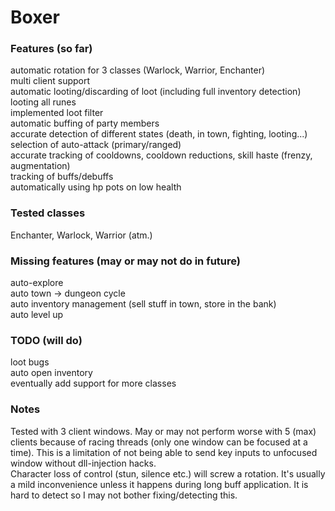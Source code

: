 # Boxer  

### Features (so far)

automatic rotation for 3 classes (Warlock, Warrior, Enchanter)  
multi client support  
automatic looting/discarding of loot (including full inventory detection)  
looting all runes  
implemented loot filter  
automatic buffing of party members  
accurate detection of different states  (death, in town, fighting, looting...)  
selection of auto-attack (primary/ranged)  
accurate tracking of cooldowns, cooldown reductions, skill haste (frenzy, augmentation)  
tracking of buffs/debuffs  
automatically using hp pots on low health  

### Tested classes
Enchanter, Warlock, Warrior (atm.)  

### Missing features (may or may not do in future)
auto-explore  
auto town -> dungeon cycle    
auto inventory management (sell stuff in town, store in the bank)  
auto level up  

### TODO (will do)
loot bugs   
auto open inventory  
eventually add support for more classes  

### Notes

Tested with 3 client windows. May or may not perform worse with 5 (max) clients because of racing threads (only one window can be focused at a time). This is a limitation of not being able to send key inputs to unfocused window without dll-injection hacks.  
Character loss of control (stun, silence etc.) will screw a rotation. It's usually a mild inconvenience unless it happens during long buff application. It is hard to detect so I may not bother fixing/detecting this.  